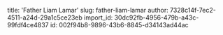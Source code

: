 title: 'Father Liam Lamar'
slug: father-liam-lamar
author: 7328c14f-7ec2-4511-a24d-29a1c5ce23eb
import_id: 30dc92fb-4956-479b-a43c-99fdf4ce4837
id: 002f94b8-9896-43b6-8845-d34143ad44ac
